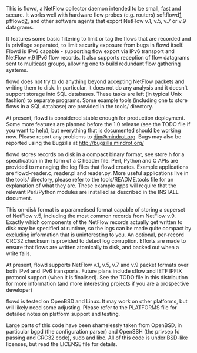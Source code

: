 This is flowd, a NetFlow collector daemon intended to be small, fast and
secure. It works well with hardware flow probes (e.g. routers) softflowd[1](1.md),
pfflowd[2](2.md), and other software agents that export NetFlow v.1, v.5, v.7 or
v.9 datagrams.

It features some basic filtering to limit or tag the flows that are
recorded and is privilege separated, to limit security exposure from
bugs in flowd itself. Flowd is IPv6 capable - supporting flow export via
IPv6 transport and NetFlow v.9 IPv6 flow records. It also supports reception
of flow datagrams sent to multicast groups, allowing one to build redundant
flow gathering systems.

flowd does not try to do anything beyond accepting NetFlow packets and
writing them to disk. In particular, it does not do any analysis and it
doesn't support storage into SQL databases. These tasks are left (in
typical Unix fashion) to separate programs. Some example tools (including
one to store flows in a SQL database) are provided in the tools/ directory.

At present, flowd is considered stable enough for production deployment.
Some more features are planned before the 1.0 release (see the TODO file
if you want to help), but everything that is documented should be working
now. Please report any problems to djm@mindrot.org. Bugs may also be reported
using the Bugzilla at http://bugzilla.mindrot.org/

flowd stores records on disk in a compact binary format, see store.h
for a specification in the form of a C header file. Perl, Python and C
APIs are provided to managing the log files that flowd creates. Example
applications are flowd-reader.c, reader.pl and reader.py. More useful
applications live in the tools/ directory, please refer to the
tools/README.tools file for an explanation of what they are. These example
apps will require that the relevant Perl/Python modules are installed as
described in the INSTALL document.

This on-disk format is a parametised format capable of storing a
superset of NetFlow v.5, including the most common records from NetFlow
v.9. Exactly which components of the NetFlow records actually get
written to disk may be specified at runtime, so the logs can be made
quite compact by excluding information that is uninteresting to you.
An optional, per-record CRC32 checksum is provided to detect log
corruption. Efforts are made to ensure that flows are written atomically
to disk, and backed out when a write fails.

At present, flowd supports NetFlow v.1, v.5, v.7 and v.9 packet formats
over both IPv4 and IPv6 transports. Future plans include sflow and IETF
IPFIX protocol support (when it is finalised). See the TODO file in
this distribution for more information (and more interesting projects if
you are a prospective developer)

flowd is tested on OpenBSD and Linux. It may work on other platforms,
but will likely need some adjusting. Please refer to the PLATFORMS file
for detailed notes on platform support and testing.

Large parts of this code have been shamelessly taken from OpenBSD, in
particular bgpd (the configuration parser) and OpenSSH (the privsep
fd passing and CRC32 code), sudo and libc. All of this code is under
BSD-like licenses, but read the LICENSE file for details.